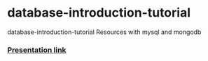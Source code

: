 # database-introduction-tutorial
database-introduction-tutorial Resources with mysql and mongodb
### [ Presentation link ](https://www.figma.com/deck/ySeXpiAEZ0PEFj1nmsRGeh/db-tutorial?node-id=4-1347&viewport=-81%2C-57%2C0.4&t=5Y59SpgYIaJHseRe-1&scaling=min-zoom&content-scaling=fixed&page-id=0%3A1)

